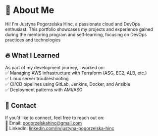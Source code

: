 # 👋 About Me  
Hi! I'm Justyna Pogorzelska Hinc, a passionate cloud and DevOps enthusiast. This portfolio showcases my projects and experience gained during the mentoring program and self-learning, focusing on DevOps practices and technologies

## 🔥 What I Learned  
As part of my development journey, I worked on:  
✅ Managing AWS infrastructure with Terraform (ASG, EC2, ALB, etc.)  
✅ Linux server troubleshooting  
✅ CI/CD pipelines using GitLab, Jenkins, Docker, and Ansible  
✅ Deployment patterns with AMI/ASG  


## 📩 Contact  
If you’d like to connect, feel free to reach out on:  
📧 Email: [pogorzelskahinc@gmail.com](mailto:pogorzelskahinc@gmail.com)   
💼 LinkedIn: [linkedin.com/in/justyna-pogorzelska-hinc](https://www.linkedin.com/in/justyna-pogorzelska-hinc/)    
